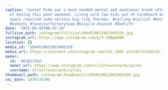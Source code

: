 ```yaml
---
caption: 'Sunset Ride was a much needed mental and emotional break after the chaos
  of moving this past weekend. Living with two kids out of cardboard boxes in a new
  space required some serious big ring therapy. #cycling #cyclist #moots #psychloX
  #bikechi #lovestarfactoryteam #bicycle #sunset #dadlife'
date: '2015-08-05T00:43:10'
fullsize_path: instagram\fullsize\1044510621952405329.jpg
instagram_url: https://www.instagram.com/p/5-2OBpmG9R
location: {}
media_id: '1044510621952405329'
media_url: https://scontent.cdninstagram.com/t51.2885-15/e35/11428115_1640759759543149_1350556956_n.jpg?ig_cache_key=MTA0NDUxMDYyMTk1MjQwNTMyOQ%3D%3D.2
owner:
  id: '661611562'
  owner_url: https://www.instagram.com/elliotlovestarbicycles
  username: elliotlovestarbicycles
thumbnail_path: instagram\thumbnails\1044510621952405329.jpg
utc_date: 1438735390
---
```


